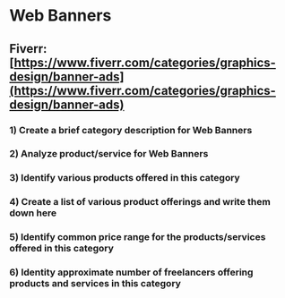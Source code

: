 # Web Banners
## Fiverr: [https://www.fiverr.com/categories/graphics-design/banner-ads](https://www.fiverr.com/categories/graphics-design/banner-ads)
### 1) Create a brief category description for Web Banners
### 2) Analyze product/service for Web Banners
### 3) Identify various products offered in this category
### 4) Create a list of various product offerings and write them down here
### 5) Identify common price range for the products/services offered in this category
### 6) Identity approximate number of freelancers offering products and services in this category
